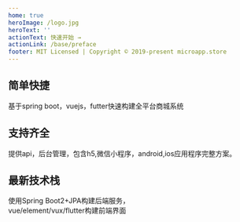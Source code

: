 ```yaml
---
home: true
heroImage: /logo.jpg
heroText: ''
actionText: 快速开始 →
actionLink: /base/preface
footer: MIT Licensed | Copyright © 2019-present microapp.store
---
```


<div style="text-align: center">
  <Bit/>
</div>

<div class="features">
  <div class="feature">
    <h2>简单快捷</h2>
    <p>基于spring boot，vuejs，futter快速构建全平台商城系统</p>
  </div>
   
  <div class="feature">
    <h2>支持齐全</h2>
    <p>提供api，后台管理，包含h5,微信小程序，android,ios应用程序完整方案。</p>
  </div>
  <div class="feature">
      <h2>最新技术栈</h2>
      <p>使用Spring Boot2+JPA构建后端服务，<br>vue/element/vux/flutter构建前端界面</p>
   </div> 
</div>

